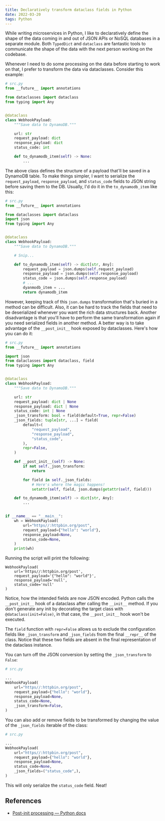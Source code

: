 ```yaml
---
title: Declaratively transform dataclass fields in Python
date: 2022-03-20
tags: Python
---
```


While writing microservices in Python, I like to declaratively define the shape of the
data coming in and out of JSON APIs or NoSQL databases in a separate module. Both
`TypedDict` and `dataclass` are fantastic tools to communicate the shape of the data
with the next person working on the codebase.

Whenever I need to do some processing on the data before starting to work on that, I
prefer to transform the data via dataclasses. Consider this example:

```python
# src.py
from __future__ import annotations

from dataclasses import dataclass
from typing import Any


@dataclass
class WebhookPayload:
    """Save data to DynamoDB."""

    url: str
    request_payload: dict
    response_payload: dict
    status_code: int

    def to_dynamodb_item(self) -> None:
        ...
```

The above class defines the structure of a payload that'll be saved in a DynamoDB table.
To make things simpler, I want to serialize the `request_payload`, `response_payload`,
and `status_code` fields to JSON string before saving them to the DB. Usually, I'd do it
in the `to_dynamodb_item` like this:


```python
# src.py
from __future__ import annotations

from dataclasses import dataclass
import json
from typing import Any


@dataclass
class WebhookPayload:
    """Save data to DynamoDB."""

    # Snip...

    def to_dynamodb_item(self) -> dict[str, Any]:
        request_payload = json.dumps(self.request_payload)
        response_payload = json.dumps(self.response_payload)
        status_code = json.dumps(self.response_payload)
        # ...
        dyanmodb_item = ...
        return dynamodb_item
```

However, keeping track of this `json.dumps` transformation that's buried in a method can
be difficult. Also, it can be hard to track the fields that need to be deserialized
whenever you want the rich data structures back. Another disadvantage is that you'll
have to perform the same transformation again if you need serialized fields in another
method. A better way is to take advantage of the `__post_init__` hook exposed by
dataclasses. Here's how you can do it:

```python
# src.py
from __future__ import annotations

import json
from dataclasses import dataclass, field
from typing import Any


@dataclass
class WebhookPayload:
    """Save data to DynamoDB."""

    url: str
    request_payload: dict | None
    response_payload: dict | None
    status_code: int | None
    _json_transform: bool = field(default=True, repr=False)
    _json_fields: tuple[str, ...] = field(
        default=(
            "request_payload",
            "response_payload",
            "status_code",
        ),
        repr=False,
    )

    def __post_init__(self) -> None:
        if not self._json_transform:
            return

        for field in self._json_fields:
            # Here's where the magic happens!
            setattr(self, field, json.dumps(getattr(self, field)))

    def to_dynamodb_item(self) -> dict[str, Any]:
        ...


if __name__ == "__main__":
    wh = WebhookPayload(
        url="https//:httpbin.org/post",
        request_payload={"hello": "world"},
        response_payload=None,
        status_code=None,
    )
    print(wh)
```

Running the script will print the following:

```
WebhookPayload(
    url='https//:httpbin.org/post',
    request_payload='{"hello": "world"}',
    response_payload='null',
    status_code='null'
)
```

Notice, how the intended fields are now JSON encoded. Python calls the `__post_init__`
hook of a dataclass after calling the `__init__` method. If you don't generate any init
by decorating the target class with `@dataclass(init=False)`, in that case, the
`__post_init__` hook won't be executed.

The `field` function with `repr=False` allows us to exclude the configuration fields
like `_json_transform` and `_json_fields` from the final `__repr__` of the class. Notice
that these two fields are absent in the final representation of the dataclass instance.

You can turn off the JSON conversion by setting the `_json_transform` to `False`:

```python
# src.py

...
WebhookPayload(
    url="https//:httpbin.org/post",
    request_payload={"hello": "world"},
    response_payload=None,
    status_code=None,
    _json_transform=False,
)
```

You can also add or remove fields to be transformed by changing the value of the
`_json_fields` iterable of the class:

```python
# src.py

...
WebhookPayload(
    url="https//:httpbin.org/post",
    request_payload={"hello": "world"},
    response_payload=None,
    status_code=None,
    _json_fields=("status_code",),
)
```

This will only serialize the `status_code` field. Neat!

## References

* [Post-init processing — Python docs](https://docs.python.org/3/library/dataclasses.html#post-init-processing)
